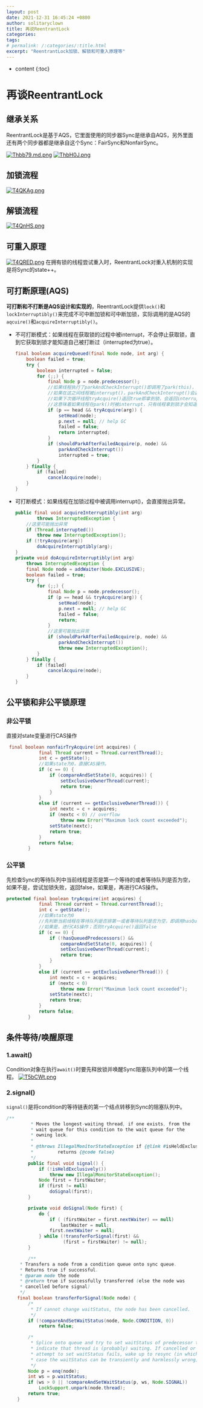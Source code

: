 ```yaml
---
layout: post
date: 2021-12-31 16:45:24 +0800
author: solitaryclown
title: 再说ReentrantLock
categories: 
tags: 
# permalink: /:categories/:title.html
excerpt: "ReentrantLock加锁、解锁和可重入原理等"
---
```

* content
{:toc}

# 再谈ReentrantLock

## 继承关系
ReentrantLock是基于AQS，它里面使用的同步器Sync是继承自AQS，另外里面还有两个同步器都是继承自这个Sync：FairSync和NonfairSync。

[![Thbb79.md.png](https://s4.ax1x.com/2021/12/31/Thbb79.md.png)](https://imgtu.com/i/Thbb79)
[![ThbH0J.png](https://s4.ax1x.com/2021/12/31/ThbH0J.png)](https://imgtu.com/i/ThbH0J)

## 加锁流程
[![T4QKAg.png](https://s4.ax1x.com/2021/12/31/T4QKAg.png)](https://imgtu.com/i/T4QKAg)
## 解锁流程
[![T4QnHS.png](https://s4.ax1x.com/2021/12/31/T4QnHS.png)](https://imgtu.com/i/T4QnHS)
## 可重入原理
[![T4QRED.png](https://s4.ax1x.com/2021/12/31/T4QRED.png)](https://imgtu.com/i/T4QRED)
在拥有锁的线程尝试重入时，ReentrantLock对重入机制的实现是将Sync的state++。

## 可打断原理(AQS)
**可打断和不打断是AQS设计和实现的**，ReentrantLock提供`lock()`和`lockInterruptibly()`来完成不可中断加锁和可中断加锁，实际调用的是AQS的`aqcuire()`和`acquireInterruptibly()`。


+ 不可打断模式：如果线程在获取锁的过程中被interrupt，不会停止获取锁，直到它获取到锁才能知道自己被打断过（interrupted为true）。

    ```java
    final boolean acquireQueued(final Node node, int arg) {
        boolean failed = true;
        try {
            boolean interrupted = false;
            for (;;) {
                final Node p = node.predecessor();
                //如果线程执行了parkAndCheckInterrupt()即调用了park(this)，会被挂起
                //如果在这之间线程被interrupt()，parkAndCheckInterrupt()会返回打断标记(true)并清除
                //如果下次循环线程tryAcquire()返回true即拿到锁，会返回interrupted，否则继续挂起
                //这意味着如果线程在park()时被interrupt，只有线程拿到锁才会知道自己被打断过。
                if (p == head && tryAcquire(arg)) {
                    setHead(node);
                    p.next = null; // help GC
                    failed = false;
                    return interrupted;
                }
                if (shouldParkAfterFailedAcquire(p, node) &&
                    parkAndCheckInterrupt())
                    interrupted = true;
            }
        } finally {
            if (failed)
                cancelAcquire(node);
        }
    }
    ```
+ 可打断模式：如果线程在加锁过程中被调用interrupt()，会直接抛出异常。
    
    ```java
    public final void acquireInterruptibly(int arg)
            throws InterruptedException {
        //这里可能抛出异常
        if (Thread.interrupted())
            throw new InterruptedException();
        if (!tryAcquire(arg))
            doAcquireInterruptibly(arg);
    }
    private void doAcquireInterruptibly(int arg)
        throws InterruptedException {
        final Node node = addWaiter(Node.EXCLUSIVE);
        boolean failed = true;
        try {
            for (;;) {
                final Node p = node.predecessor();
                if (p == head && tryAcquire(arg)) {
                    setHead(node);
                    p.next = null; // help GC
                    failed = false;
                    return;
                }
                //这里可能抛出异常
                if (shouldParkAfterFailedAcquire(p, node) &&
                    parkAndCheckInterrupt())
                    throw new InterruptedException();
            }
        } finally {
            if (failed)
                cancelAcquire(node);
        }
    }
    ```

## 公平锁和非公平锁原理
### 非公平锁
直接对state变量进行CAS操作
```java
 final boolean nonfairTryAcquire(int acquires) {
            final Thread current = Thread.currentThread();
            int c = getState();
            //如果state为0，直接CAS操作。
            if (c == 0) {
                if (compareAndSetState(0, acquires)) {
                    setExclusiveOwnerThread(current);
                    return true;
                }
            }
            else if (current == getExclusiveOwnerThread()) {
                int nextc = c + acquires;
                if (nextc < 0) // overflow
                    throw new Error("Maximum lock count exceeded");
                setState(nextc);
                return true;
            }
            return false;
        }
```
### 公平锁
先检查Sync的等待队列中当前线程是否是第一个等待的或者等待队列是否为空，如果不是，尝试加锁失败，返回false，如果是，再进行CAS操作。

```java
protected final boolean tryAcquire(int acquires) {
            final Thread current = Thread.currentThread();
            int c = getState();
            //如果state为0
            //先判断当前线程在等待队列是否排第一或者等待队列是否为空，即调用hasQueuedPredecessors()判断
            //如果是，进行CAS操作；否则tryAcquire()返回false
            if (c == 0) {
                if (!hasQueuedPredecessors() &&
                    compareAndSetState(0, acquires)) {
                    setExclusiveOwnerThread(current);
                    return true;
                }
            }
            else if (current == getExclusiveOwnerThread()) {
                int nextc = c + acquires;
                if (nextc < 0)
                    throw new Error("Maximum lock count exceeded");
                setState(nextc);
                return true;
            }
            return false;
        }
```


## 条件等待/唤醒原理

### 1.await()
Condition对象在执行`await()`时要先释放锁并唤醒Sync阻塞队列中的第一个线程。
[![T5bCWt.png](https://s4.ax1x.com/2022/01/01/T5bCWt.png)](https://imgtu.com/i/T5bCWt)

### 2.signal()
`signal()`是将condition的等待链表的第一个结点转移到Sync的阻塞队列中。

```java
/**
         * Moves the longest-waiting thread, if one exists, from the
         * wait queue for this condition to the wait queue for the
         * owning lock.
         *
         * @throws IllegalMonitorStateException if {@link #isHeldExclusively}
         *         returns {@code false}
         */
        public final void signal() {
            if (!isHeldExclusively())
                throw new IllegalMonitorStateException();
            Node first = firstWaiter;
            if (first != null)
                doSignal(first);
        }

        private void doSignal(Node first) {
            do {
                if ( (firstWaiter = first.nextWaiter) == null)
                    lastWaiter = null;
                first.nextWaiter = null;
            } while (!transferForSignal(first) &&
                     (first = firstWaiter) != null);
        }   

        /**
     * Transfers a node from a condition queue onto sync queue.
     * Returns true if successful.
     * @param node the node
     * @return true if successfully transferred (else the node was
     * cancelled before signal)
     */
    final boolean transferForSignal(Node node) {
        /*
         * If cannot change waitStatus, the node has been cancelled.
         */
        if (!compareAndSetWaitStatus(node, Node.CONDITION, 0))
            return false;

        /*
         * Splice onto queue and try to set waitStatus of predecessor to
         * indicate that thread is (probably) waiting. If cancelled or
         * attempt to set waitStatus fails, wake up to resync (in which
         * case the waitStatus can be transiently and harmlessly wrong).
         */
        Node p = enq(node);
        int ws = p.waitStatus;
        if (ws > 0 || !compareAndSetWaitStatus(p, ws, Node.SIGNAL))
            LockSupport.unpark(node.thread);
        return true;
    }
```